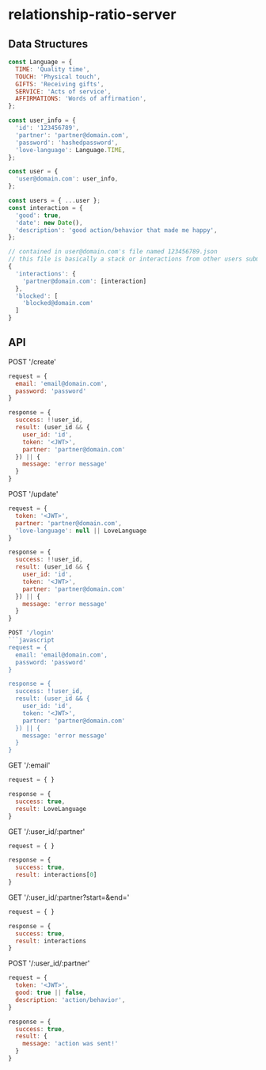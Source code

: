 # relationship-ratio-server

## Data Structures

```javascript
const Language = {
  TIME: 'Quality time',
  TOUCH: 'Physical touch',
  GIFTS: 'Receiving gifts',
  SERVICE: 'Acts of service',
  AFFIRMATIONS: 'Words of affirmation',
};

const user_info = {
  'id': '123456789',
  'partner': 'partner@domain.com',
  'password': 'hashedpassword',
  'love-language': Language.TIME,
};

const user = {
  'user@domain.com': user_info,
};

const users = { ...user };
const interaction = {
  'good': true,
  'date': new Date(),
  'description': 'good action/behavior that made me happy',
};

// contained in user@domain.com's file named 123456789.json
// this file is basically a stack or interactions from other users submitted
{
  'interactions': {
    'partner@domain.com': [interaction]
  },
  'blocked': [
    'blocked@domain.com'
  ]
}
```

## API

POST '/create'
```javascript
request = {
  email: 'email@domain.com',
  password: 'password'
}

response = {
  success: !!user_id,
  result: (user_id && {
    user_id: 'id',
    token: '<JWT>',
    partner: 'partner@domain.com'
  }) || {
    message: 'error message'
  }
}
```

POST '/update'
```javascript
request = {
  token: '<JWT>',
  partner: 'partner@domain.com',
  'love-language': null || LoveLanguage
}

response = {
  success: !!user_id,
  result: (user_id && {
    user_id: 'id',
    token: '<JWT>',
    partner: 'partner@domain.com'
  }) || {
    message: 'error message'
  }
}

POST '/login'
```javascript
request = {
  email: 'email@domain.com',
  password: 'password'
}

response = {
  success: !!user_id,
  result: (user_id && {
    user_id: 'id',
    token: '<JWT>',
    partner: 'partner@domain.com'
  }) || {
    message: 'error message'
  }
}
```

GET '/:email'
```javascript
request = { }

response = {
  success: true,
  result: LoveLanguage
}
```

GET '/:user_id/:partner'
```javascript
request = { }

response = {
  success: true,
  result: interactions[0]
}
```

GET '/:user_id/:partner?start=<date>&end=<date>'
```javascript
request = { }

response = {
  success: true,
  result: interactions
}
```

POST '/:user_id/:partner'
```javascript
request = {
  token: '<JWT>',
  good: true || false,
  description: 'action/behavior',
}

response = {
  success: true,
  result: {
    message: 'action was sent!'
  }
}
```
